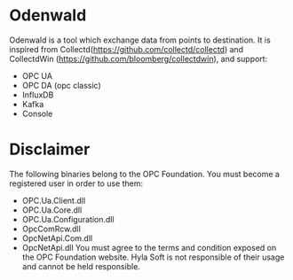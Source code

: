 # Odenwald
Odenwald is a tool which exchange data from points to destination. It is inspired from Collectd(https://github.com/collectd/collectd) and CollectdWin (https://github.com/bloomberg/collectdwin), and support:
- OPC UA
- OPC DA (opc classic)
- InfluxDB
- Kafka
- Console

# Disclaimer
The following binaries belong to the OPC Foundation. You must become a registered user in order to use them:

- OPC.Ua.Client.dll
- OPC.Ua.Core.dll
- OPC.Ua.Configuration.dll
- OpcComRcw.dll
- OpcNetApi.Com.dll
- OpcNetApi.dll
You must agree to the terms and condition exposed on the OPC Foundation website. Hyla Soft is not responsible of their usage and cannot be held responsible.


